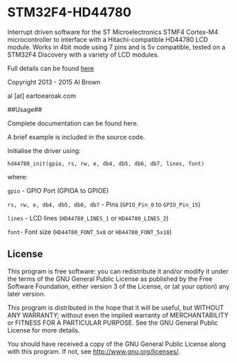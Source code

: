 # STM32F4-HD44780 #

Interrupt driven software for the ST Microelectronics STMF4 Cortex-M4 microcontroller to interface with a Hitachi-compatible HD44780 LCD module.  Works in 4bit mode using 7 pins and is 5v compatible, tested on a STM32F4 Discovery with a variety of LCD modules.

Full details can be found [here](http://eartoearoak.com/software/stm32f4-hd44780-lcd-driver)

Copyright 2013 - 2015 Al Brown

al [at] eartoearoak.com

##Usage##

Complete documentation can be found here.

A brief example is included in the source code.

Initialise the driver using:

`hd44780_init(gpio, rs, rw, e, db4, db5, db6, db7, lines, font)`

where:

`gpio` - GPIO Port (GPIOA to GPIOE)

`rs, rw, e, db4, db5, db6, db7` - Pins (`GPIO_Pin_0` to `GPIO_Pin_15`)

`lines` - LCD lines (`HD44780_LINES_1` or `HD44780_LINES_2`)

`font`- Font size (`HD44780_FONT_5x8` or `HD44780_FONT_5x10`)


## License ##

This program is free software: you can redistribute it and/or modify
it under the terms of the GNU General Public License as published by
the Free Software Foundation, either version 3 of the License, or
(at your option) any later version.

This program is distributed in the hope that it will be useful,
but WITHOUT ANY WARRANTY; without even the implied warranty of
MERCHANTABILITY or FITNESS FOR A PARTICULAR PURPOSE.  See the
GNU General Public License for more details.

You should have received a copy of the GNU General Public License
along with this program.  If not, see <http://www.gnu.org/licenses/>.
